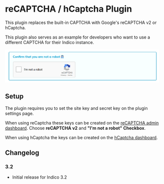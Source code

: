 # reCAPTCHA / hCaptcha Plugin

This plugin replaces the built-in CAPTCHA with Google's reCAPTCHA v2 or hCaptcha.

This plugin also serves as an example for developers who want to use a different
CAPTCHA for their Indico instance.

![screenshot](recaptcha.png)


## Setup

The plugin requires you to set the site key and secret key on the plugin settings page.

When using reCaptcha these keys can be created on the [reCAPTCHA admin dashboard][recaptcha-create].
Choose **reCAPTCHA v2** and **"I'm not a robot" Checkbox**.

When using hCaptcha the keys can be created on the [hCaptcha dashboard][hcaptcha-dashboard].

## Changelog

### 3.2

- Initial release for Indico 3.2

[recaptcha-create]: https://www.google.com/recaptcha/admin/create
[hcaptcha-dashboard]: https://dashboard.hcaptcha.com/overview

